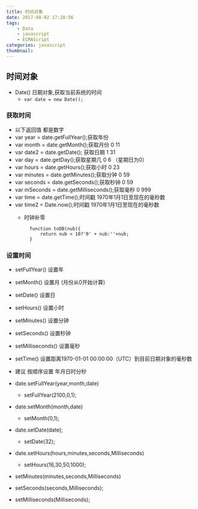 ```yaml
---
title: 时间对象
date: 2017-08-02 17:28:56
tags:
	- Data
    - javascript
    - ECMAScript
categories: javascript
thumbnail: 
---
```

## 时间对象
- Date() 日期对象,获取当前系统的时间
	- `var date = new Date();`
### 获取时间
- 以下返回值 都是数字
- var year = date.getFullYear();获取年份
- var month = date.getMonth();获取月份 0 11
- var date2 = date.getDate(); 获取日期 1 31 
- var day = date.getDay();获取星期几 0 6 （星期日为0）
- var hours = date.getHours();获取小时 0 23
- var minutes = date.getMinutes();获取分钟 0 59
- var seconds = date.getSeconds();获取秒钟 0 59
- var mSeconds = date.getMilliseconds();获取毫秒 0 999
- var time = date.getTime();时间戳 1970年1月1日至现在的毫秒数
- var time2 = Date.now();时间戳 1970年1月1日至现在的毫秒数
	- 时钟补零 

			function toDB(nub){
				return nub < 10?'0' + nub:''+nub;
			}

### 设置时间
- setFullYear() 	    设置年
- setMonth()    	    设置月  (月份从0开始计算)
- setDate()     	    设置日
- setHours()   	    设置小时
- setMinutes()  	    设置分钟
- setSeconds()  	    设置秒钟
- setMilliseconds() 设置毫秒
- setTime()      	设置距离1970-01-01 00:00:00（UTC）到目前日期对象的毫秒数

- 建议 按顺序设置 年月日时分秒
- date.setFullYear(year,month,date)
	- setFullYear(2100,0,1);
- date.setMonth(month,date)
	- setMonth(0,1);
- date.setDate(date);
	- setDate(32);
- date.setHours(hours,minutes,seconds,Milliseconds)
	- setHours(16,30,50,1000);
- setMinutes(minutes,seconds,Milliseconds)
- setSeconds(seconds,Milliseconds); 
- setMilliseconds(Milliseconds); 





